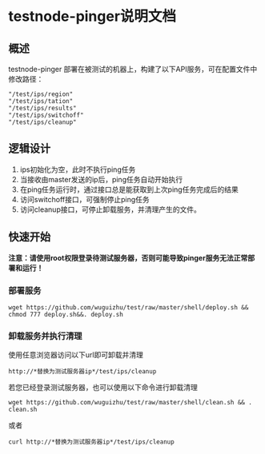 # testnode-pinger说明文档

## 概述

testnode-pinger 部署在被测试的机器上，构建了以下API服务，可在配置文件中修改路径：

    "/test/ips/region"    
    "/test/ips/tation"
    "/test/ips/results"
    "/test/ips/switchoff"
    "/test/ips/cleanup"

## 逻辑设计

1. ips初始化为空，此时不执行ping任务
2. 当接收由master发送的ip后，ping任务自动开始执行
3. 在ping任务运行时，通过接口总是能获取到上次ping任务完成后的结果
4. 访问switchoff接口，可强制停止ping任务
5. 访问cleanup接口，可停止卸载服务，并清理产生的文件。

## 快速开始

**注意：请使用root权限登录待测试服务器，否则可能导致pinger服务无法正常部署和运行！**

### 部署服务

```shell
wget https://github.com/wuguizhu/test/raw/master/shell/deploy.sh && chmod 777 deploy.sh&&. deploy.sh
```

### 卸载服务并执行清理

使用任意浏览器访问以下url即可卸载并清理

    http://*替换为测试服务器ip*/test/ips/cleanup

若您已经登录测试服务器，也可以使用以下命令进行卸载清理

```shell
wget https://github.com/wuguizhu/test/raw/master/shell/clean.sh && . clean.sh
```
或者

```shell
curl http://*替换为测试服务器ip*/test/ips/cleanup
```